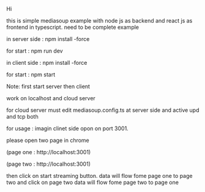 Hi

this is simple mediasoup example with node js as backend and react js as frontend in typescript. need to be complete example 

in server side : npm install -force

for start : npm run dev

in client side : npm install -force

for start : npm start

Note: first start server then client


work on localhost and cloud server


for cloud server must edit mediasoup.config.ts at server side and active upd and tcp both


for usage : imagin clinet side opon on port 3001.

please open two page in chrome

 (page one : http://localhost:3001) 

 (page two : http://localhost:3001)
 
then click on start streaming button. data will flow fome page one to page two and click on page two data will flow fome page two to page one
